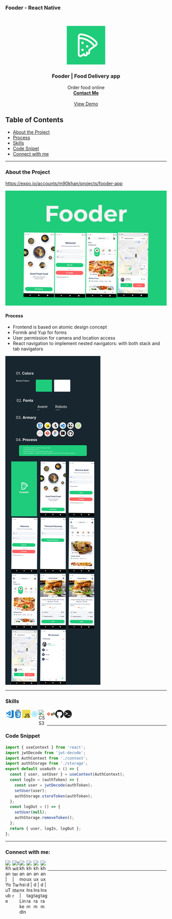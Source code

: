 ### Fooder - React Native

<br />
<p align="center">
  <a href="https://expo.io/accounts/m90khan/projects/fooder-app">
    <img src="./assets/icon.png" alt="Logo" width="120" height="120">
  </a>

  <h3 align="center">Fooder | Food Delivery app </h3>

  <p align="center">
Order food online <br />
    <a href="uxdkhan@gmail.com"><strong>Contact Me</strong></a>
    <br />
    <br />
    <a href="https://expo.io/accounts/m90khan/projects/fooder-app">View Demo</a>

   </p>
</p>

## Table of Contents

- [About the Project](#about-the-project)
- [Process](#process)
- [Skills](#skills)
- [Code Snipet](#code)
- [Connect with me](#Contact)

---

### About the Project

https://expo.io/accounts/m90khan/projects/fooder-app

<img src="./assets/Fooder-cover.jpg">

#### Process

- Frontend is based on atomic design concept
- Formik and Yup for forms
- User permission for camera and location access
- React navigation to implement nested navigators: with both stack and tab navigators

<img src="./assets/Fooder.jpg">

---

### Skills

[<img align="left" alt="Visual Studio Code" width="26px" src="https://raw.githubusercontent.com/github/explore/80688e429a7d4ef2fca1e82350fe8e3517d3494d/topics/visual-studio-code/visual-studio-code.png" />][youtube]

[<img align="left" alt="CSS3" width="26px" src="https://raw.githubusercontent.com/github/explore/80688e429a7d4ef2fca1e82350fe8e3517d3494d/topics/css/css.png" />][youtube]
[<img align="left" alt="JavaScript" width="26px" src="https://raw.githubusercontent.com/github/explore/80688e429a7d4ef2fca1e82350fe8e3517d3494d/topics/javascript/javascript.png" />][youtube]
[<img align="left" alt="React" width="26px" src="https://raw.githubusercontent.com/github/explore/80688e429a7d4ef2fca1e82350fe8e3517d3494d/topics/react/react.png" />][youtube]
[<img align="left" alt="CSS3" width="26px" src="https://www.cdnpkg.com/fontisto/file/nodejs.png" />][youtube]
[<img align="left" alt="Git" width="26px" src="https://raw.githubusercontent.com/github/explore/80688e429a7d4ef2fca1e82350fe8e3517d3494d/topics/git/git.png" />][youtube]
[<img align="left" alt="GitHub" width="26px" src="https://raw.githubusercontent.com/github/explore/78df643247d429f6cc873026c0622819ad797942/topics/github/github.png" />][youtube]
[<img align="left" alt="Terminal" width="26px" src="https://raw.githubusercontent.com/github/explore/80688e429a7d4ef2fca1e82350fe8e3517d3494d/topics/terminal/terminal.png" />][youtube]
<br />
<br />

---

### Code Snippet

```javascript
import { useContext } from 'react';
import jwtDecode from 'jwt-decode';
import AuthContext from './context';
import authStorage from './storage';
export default useAuth = () => {
  const { user, setUser } = useContext(AuthContext);
  const logIn = (authToken) => {
    const user = jwtDecode(authToken);
    setUser(user);
    authStorage.storeToken(authToken);
  };
  const logOut = () => {
    setUser(null);
    authStorage.removeToken();
  };
  return { user, logIn, logOut };
};
```

---

### Connect with me:

[<img align="left" alt="Khan | YouTube" width="22px" src="https://cdn.jsdelivr.net/npm/simple-icons@v3/icons/youtube.svg" />][youtube]

[<img align="left" alt="twitter | Twitter" width="22px" src="https://cdn.jsdelivr.net/npm/simple-icons@v3/icons/twitter.svg" />][twitter]
[<img align="left" alt="khanmohsinx | LinkedIn" width="22px" src="https://cdn.jsdelivr.net/npm/simple-icons@v3/icons/linkedin.svg" />][linkedin]
[<img align="left" alt="khanuxd | Instagram" width="22px" src="https://cdn.jsdelivr.net/npm/simple-icons@v3/icons/instagram.svg" />][instagram]
[<img align="left" alt="khanuxd | Instagram" width="22px" src="https://cdn.jsdelivr.net/npm/simple-icons@3.13.0/icons/behance.svg" />][behance]
[<img align="left" alt="khanuxd | Instagram" width="22px" src="https://cdn.jsdelivr.net/npm/simple-icons@3.13.0/icons/dribbble.svg" />][dribble]
<br />

---

[youtube]: https://www.youtube.com/channel/UC96rVfdTKsjZpREnH6CaCOw
[twitter]: https://twitter.com/uxdkhan
[linkedin]: https://www.linkedin.com/in/uxdkhan
[instagram]: https://www.instagram.com/uxdkhan/
[behance]: https://www.behance.net/Khan_Mohsin
[dribble]: https://dribbble.com/uxdkhan
